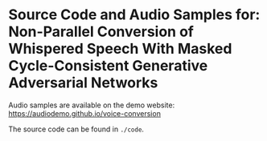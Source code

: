 # Source Code and Audio Samples for: Non-Parallel Conversion of Whispered Speech With Masked  Cycle-Consistent Generative Adversarial Networks

Audio samples are available on the demo website: https://audiodemo.github.io/voice-conversion

The source code can be found in `./code`. 